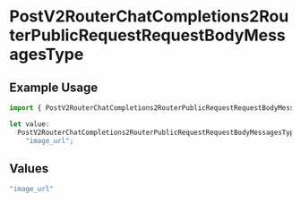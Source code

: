 # PostV2RouterChatCompletions2RouterPublicRequestRequestBodyMessagesType

## Example Usage

```typescript
import { PostV2RouterChatCompletions2RouterPublicRequestRequestBodyMessagesType } from "orq-poc-typescript/models/operations";

let value:
  PostV2RouterChatCompletions2RouterPublicRequestRequestBodyMessagesType =
    "image_url";
```

## Values

```typescript
"image_url"
```